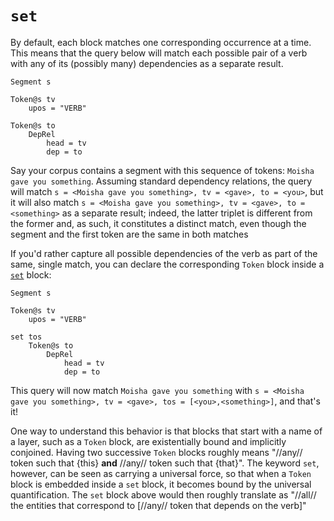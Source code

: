 # `set`


By default, each block matches one corresponding occurrence at a time. This means that the query below will match each possible pair of a verb with any of its (possibly many) dependencies as a separate result.

```
Segment s

Token@s tv
    upos = "VERB"

Token@s to
    DepRel
        head = tv
        dep = to
```

Say your corpus contains a segment with this sequence of tokens: `Moisha gave you something`. Assuming standard dependency relations, the query will match `s = <Moisha gave you something>, tv = <gave>, to = <you>`, but it will also match `s = <Moisha gave you something>, tv = <gave>, to = <something>` as a separate result; indeed, the latter triplet is different from the former and, as such, it constitutes a distinct match, even though the segment and the first token are the same in both matches

If you'd rather capture all possible dependencies of the verb as part of the same, single match, you can declare the corresponding `Token` block inside a [`set`](set.md) block:

```
Segment s

Token@s tv
    upos = "VERB"

set tos
    Token@s to
        DepRel
            head = tv
            dep = to
```

This query will now match `Moisha gave you something` with `s = <Moisha gave you something>, tv = <gave>, tos = [<you>,<something>]`, and that's it!

One way to understand this behavior is that blocks that start with a name of a layer, such as a `Token` block, are existentially bound and implicitly conjoined. Having two successive `Token` blocks roughly means "//any// token such that {this} **and** //any// token such that {that}". The keyword `set`, however, can be seen as carrying a universal force, so that when a `Token` block is embedded inside a `set` block, it becomes bound by the universal quantification. The `set` block above would then roughly translate as "//all// the entities that correspond to [//any// token that depends on the verb]"
